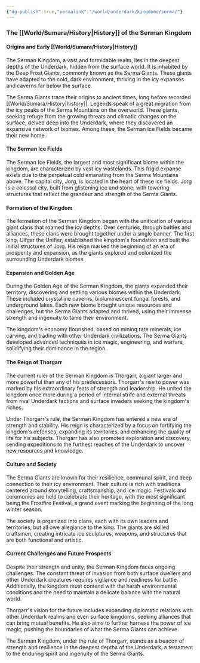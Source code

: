 ```yaml
---
{"dg-publish":true,"permalink":"/world/underdark/kingdoms/serma/"}
---
```


### The [[World/Sumara/History\|History]] of the Serman Kingdom

#### Origins and Early [[World/Sumara/History\|History]]

The Serman Kingdom, a vast and formidable realm, lies in the deepest depths of the Underdark, hidden from the surface world. It is inhabited by the Deep Frost Giants, commonly known as the Serma Giants. These giants have adapted to the cold, dark environment, thriving in the icy expanses and caverns far below the surface.

The Serma Giants trace their origins to ancient times, long before recorded [[World/Sumara/History\|history]]. Legends speak of a great migration from the icy peaks of the Serma Mountains on the overworld. These giants, seeking refuge from the growing threats and climatic changes on the surface, delved deep into the Underdark, where they discovered an expansive network of biomes. Among these, the Serman Ice Fields became their new home.

#### The Serman Ice Fields

The Serman Ice Fields, the largest and most significant biome within the kingdom, are characterized by vast icy wastelands. This frigid expanse exists due to the perpetual cold emanating from the Serma Mountains above. The capital city, Jorg, is located in the heart of these ice fields. Jorg is a colossal city, built from glistening ice and stone, with towering structures that reflect the grandeur and strength of the Serma Giants.

#### Formation of the Kingdom

The formation of the Serman Kingdom began with the unification of various giant clans that roamed the icy depths. Over centuries, through battles and alliances, these clans were brought together under a single banner. The first king, Ulfgar the Unifier, established the kingdom's foundation and built the initial structures of Jorg. His reign marked the beginning of an era of prosperity and expansion, as the giants explored and colonized the surrounding Underdark biomes.

#### Expansion and Golden Age

During the Golden Age of the Serman Kingdom, the giants expanded their territory, discovering and settling various biomes within the Underdark. These included crystalline caverns, bioluminescent fungal forests, and underground lakes. Each new biome brought unique resources and challenges, but the Serma Giants adapted and thrived, using their immense strength and ingenuity to tame their environment.

The kingdom's economy flourished, based on mining rare minerals, ice carving, and trading with other Underdark civilizations. The Serma Giants developed advanced techniques in ice magic, engineering, and warfare, solidifying their dominance in the region.

#### The Reign of Thorgarr

The current ruler of the Serman Kingdom is Thorgarr, a giant larger and more powerful than any of his predecessors. Thorgarr's rise to power was marked by his extraordinary feats of strength and leadership. He united the kingdom once more during a period of internal strife and external threats from rival Underdark factions and surface invaders seeking the kingdom's riches.

Under Thorgarr's rule, the Serman Kingdom has entered a new era of strength and stability. His reign is characterized by a focus on fortifying the kingdom's defenses, expanding its territories, and enhancing the quality of life for his subjects. Thorgarr has also promoted exploration and discovery, sending expeditions to the furthest reaches of the Underdark to uncover new resources and knowledge.

#### Culture and Society

The Serma Giants are known for their resilience, communal spirit, and deep connection to their icy environment. Their culture is rich with traditions centered around storytelling, craftsmanship, and ice magic. Festivals and ceremonies are held to celebrate their heritage, with the most significant being the Frostfire Festival, a grand event marking the beginning of the long winter season.

The society is organized into clans, each with its own leaders and territories, but all owe allegiance to the king. The giants are skilled craftsmen, creating intricate ice sculptures, weapons, and structures that are both functional and artistic.

#### Current Challenges and Future Prospects

Despite their strength and unity, the Serman Kingdom faces ongoing challenges. The constant threat of invasion from both surface dwellers and other Underdark creatures requires vigilance and readiness for battle. Additionally, the kingdom must contend with the harsh environmental conditions and the need to maintain a delicate balance with the natural world.

Thorgarr's vision for the future includes expanding diplomatic relations with other Underdark realms and even surface kingdoms, seeking alliances that can bring mutual benefits. He also aims to further harness the power of ice magic, pushing the boundaries of what the Serma Giants can achieve.

The Serman Kingdom, under the rule of Thorgarr, stands as a beacon of strength and resilience in the deepest depths of the Underdark, a testament to the enduring spirit and ingenuity of the Serma Giants.

